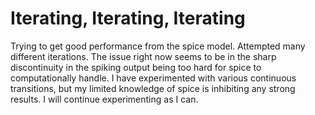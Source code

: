 # Iterating, Iterating, Iterating

Trying to get good performance from the spice model. Attempted many different iterations. The issue right now seems to be in the sharp discontinuity in the spiking output being too hard for spice to computationally handle. I have experimented with various continuous transitions, but my limited knowledge of spice is inhibiting any strong results. I will continue experimenting as I can.
